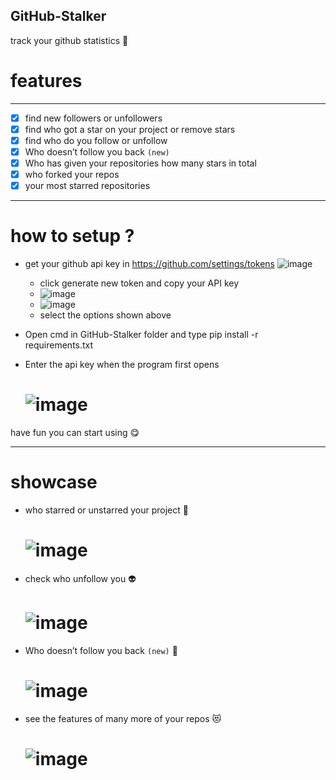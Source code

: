## GitHub-Stalker
 track your github statistics 👀
# features

 <hr></hr>
 
 - [x] find new followers or unfollowers
 - [x] find who got a star on your project or remove stars
 - [x] find who do you follow or unfollow
 - [x] Who doesn’t follow you back `(new)`
 - [x] Who has given your repositories how many stars in total
 - [x] who forked your repos 
 - [x] your most starred repositories
  
 <hr></hr>
 
 # how to setup ?
 
 - get your github api key in https://github.com/settings/tokens
   ![image](https://user-images.githubusercontent.com/48323786/130633516-bcda1686-ab71-415c-8ecc-70408249eb3d.png)
   - click generate new token and copy your API key
   - ![image](https://user-images.githubusercontent.com/48323786/130741625-0f2178e6-1efe-4865-9c6e-42f7fec8e338.png)
   - ![image](https://user-images.githubusercontent.com/48323786/130741317-9da4922b-4b07-4710-8ad2-f6c2bdea94fb.png)
   - select the options shown above
 
 - Open cmd in GitHub-Stalker folder and type pip install -r requirements.txt
 - Enter the api key when the program first opens
   # ![image](https://user-images.githubusercontent.com/48323786/130633989-7e3a9579-4b60-406d-8273-5d1186cecfdd.png)
have fun you can start using 😋

 <hr></hr>
 
 # showcase
 - who starred or unstarred your project 👾
   # ![image](https://user-images.githubusercontent.com/48323786/130631353-33810eda-3fa7-42b2-a581-2129b75d0b19.png)
   
 - check who unfollow you 👽
   # ![image](https://user-images.githubusercontent.com/48323786/130631623-615a895d-15a6-471c-beed-526d0374ebfb.png)
   
 - Who doesn’t follow you back `(new)` 🤖
   # ![image](https://user-images.githubusercontent.com/48323786/130741093-684b27f6-a289-48a1-a7e9-e2bdd55e301f.png)
   
- see the features of many more of your repos 😻
   # ![image](https://user-images.githubusercontent.com/48323786/130740779-02261234-812d-4bd0-94a4-63e54fc1a627.png)

